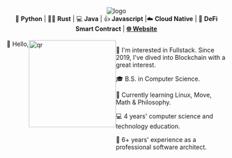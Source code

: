 <div align="center">
  <img src="https://github.com/code-rain002/code-rain002/blob/master/icons/header_1.png" alt="logo" />
</div>

<div align="center">
🐍 <b>Python</b> | 👩‍💻 <b>Rust</b> | 💻 <b>Java</b> | 👍 <b>Javascript</b> |☁️ <b>Cloud Native</b> | 📝 <b>DeFi Smart Contract</b> | <b><a href="https://suzuki-david.netlify.app">🌐 Website</a></b>
</div>
<br>
<div style="display: flex;">
  👋 Hello, 
  <img src="https://github.com/suzukidavid/suzukidavid/blob/master/icons/qr.png" alt="qr" height="200" />
  <div style="flex: 1;">
    <p>🧐   I'm interested in Fullstack. Since 2019, I've dived into Blockchain with a great interest.</p>
    <p>🎓   B.S. in Computer Science.</p>
    <p>🌱   Currently learning Linux, Move, Math & Philosophy.</p>
    <p>💻   4 years' computer science and technology education.</p>
    <p>🏢   6+ years' experience as a professional software architect.</p>
  </div>
</div>

